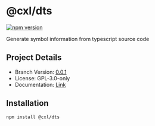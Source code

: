 # @cxl/dts 
	
[![npm version](https://badge.fury.io/js/%40cxl%2Fdts.svg)](https://badge.fury.io/js/%40cxl%2Fdts)

Generate symbol information from typescript source code

## Project Details

-   Branch Version: [0.0.1](https://npmjs.com/package/@cxl/dts/v/0.0.1)
-   License: GPL-3.0-only
-   Documentation: [Link](https://cxlio.github.io/cxl/dts)

## Installation

	npm install @cxl/dts


